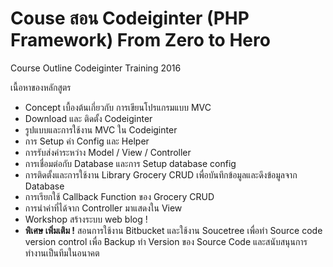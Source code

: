 # Couse สอน Codeiginter (PHP Framework) From Zero to Hero
Course Outline Codeiginter Training 2016


เนื้อหาของหลักสูตร
<ul>
<li>Concept เบื้องต้นเกี่ยวกับ การเขียนโปรแกรมแบบ MVC</li>
<li>Download และ ติดตั้ง Codeiginter</li>
<li>รูปแบบและการใช้งาน MVC ใน Codeiginter</li>
<li>การ Setup ค่า Config และ Helper</li>
<li>การรับส่งค่าระหว่าง Model / View / Controller</li>
<li>การเชื่อมต่อกับ Database และการ Setup database config</li>
<li>การติดตั้งและการใช้งาน Library Grocery CRUD เพื่อบันทึกข้อมูลและดึงข้อมูลจาก Database</li>
<li>การเรียกใช้ Callback Function ของ Grocery CRUD</li>
<li>การนำค่าที่ได้จาก Controller มาแสดงใน View</li>
<li>Workshop สร้างระบบ web blog !</li>
<li><b>พิเศษ เพิ่มเติม !</b> สอนการใช้งาน Bitbucket และใช้งาน Soucetree เพื่อทำ Source code version control เพื่อ Backup ทำ Version ของ Source Code และสนับสนุนการทำงานเป็นทีมในอนาคต</li>
</ul>
